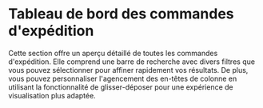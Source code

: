 # Tableau de bord des commandes d'expédition

Cette section offre un aperçu détaillé de toutes les commandes d'expédition. Elle comprend une barre de recherche avec divers filtres que vous pouvez sélectionner pour affiner rapidement vos résultats. De plus, vous pouvez personnaliser l'agencement des en-têtes de colonne en utilisant la fonctionnalité de glisser-déposer pour une expérience de visualisation plus adaptée.

